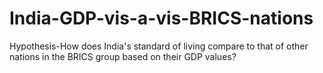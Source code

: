 # India-GDP-vis-a-vis-BRICS-nations
Hypothesis-How does India's standard of living compare to that of other nations in the BRICS group based on their GDP values?

